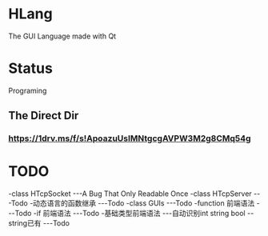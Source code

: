 # HLang
The GUI Language made with Qt
# Status
Programing
## The Direct Dir
### https://1drv.ms/f/s!ApoazuUsIMNtgcgAVPW3M2g8CMq54g
# TODO
-class HTcpSocket
---A Bug That Only Readable Once
-class HTcpServer
---Todo
-动态语言的函数继承
---Todo
-class GUIs
---Todo
-function 前端语法
---Todo
-if 前端语法
---Todo
-基础类型前端语法
---自动识别int string bool
--string已有
---Todo
